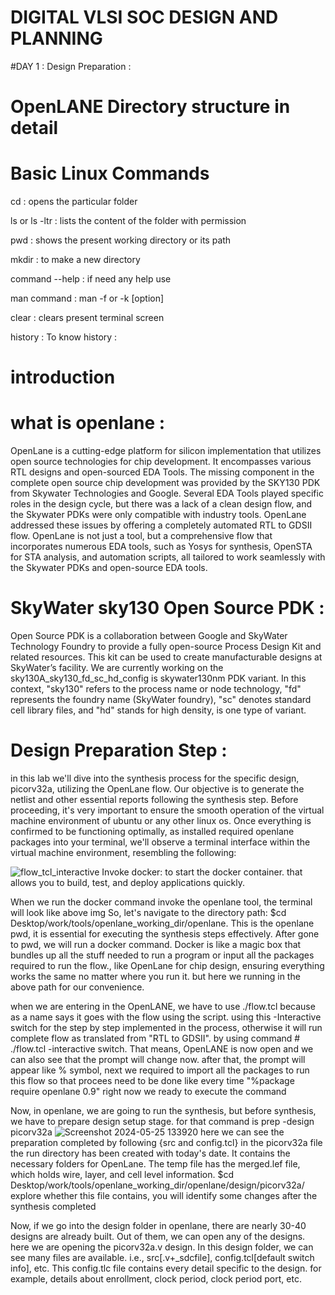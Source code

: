# DIGITAL VLSI SOC DESIGN AND PLANNING
#DAY 1 : Design Preparation :
# OpenLANE Directory structure in detail
  
  # Basic Linux Commands

cd : opens the particular folder

ls or ls -ltr : lists the content of the folder with permission 

pwd : shows the present working directory or its path 

mkdir : to make a new directory

command --help : if need any help use 

man command : man -f or -k [option]

clear : clears present terminal screen

history : To know history : 
  
  # introduction
  
  # what is openlane :
  
  OpenLane is a cutting-edge platform for silicon implementation that utilizes open source technologies for chip development. It encompasses various RTL designs and open-sourced EDA Tools. The missing component in the complete open source chip development was provided by the SKY130 PDK from Skywater Technologies and Google. Several EDA Tools played specific roles in the design cycle, but there was a lack of a clean design flow, and the Skywater PDKs were only compatible with industry tools. OpenLane addressed these issues by offering a completely automated RTL to GDSII flow. OpenLane is not just a tool, but a comprehensive flow that incorporates numerous EDA tools, such as Yosys for synthesis, OpenSTA for STA analysis, and automation scripts, all tailored to work seamlessly with the Skywater PDKs and open-source EDA tools.
  
# SkyWater sky130 Open Source PDK :

 Open Source PDK is a collaboration between Google and SkyWater Technology Foundry to provide a fully open-source Process Design Kit and related resources. This kit can be used to create manufacturable designs at SkyWater’s facility. We are currently working on the sky130A_sky130_fd_sc_hd_config is skywater130nm PDK variant. In this context, "sky130" refers to the process name or node technology, "fd" represents the foundry name (SkyWater foundry), "sc" denotes standard cell library files, and "hd" stands for high density, is one type of variant.
 
 # Design Preparation Step :

 in this lab we'll dive into the synthesis process for the specific design, picorv32a, utilizing the OpenLane flow. Our objective is to generate the netlist and other essential reports following the synthesis step. Before proceeding, it's very important to ensure the smooth operation of the virtual machine environment of ubuntu or any other linux os. Once everything is confirmed to be functioning optimally, as installed required openlane packages into your terminal, we'll observe a terminal interface within the virtual machine environment, resembling the following: 

 ![flow_tcl_interactive](https://github.com/kirantime/DIGITAL-VLSI-SOC-DESIGN-AND-PLANNING/assets/158084817/092814ef-bbb2-49d4-81cc-c1ad3be5901c)
 Invoke docker: to start the docker container. that allows you to build, test, and deploy applications quickly.

When we run the docker command invoke the openlane tool, the terminal will look like above img
So, let's navigate to the directory   path: $cd Desktop/work/tools/openlane_working_dir/openlane. This is the openlane pwd, it is essential for executing the synthesis steps effectively. After gone to pwd, we will run a docker command. Docker is like a magic box that bundles up all the stuff needed to run a program or input all the packages required to run the flow., like OpenLane for chip design, ensuring everything works the same no matter where you run it. but here we running in the above path for our convenience.
  

when we are entering in the OpenLANE, we have to use ./flow.tcl because as a name says it goes with the flow using the script. using this -Interactive switch for the step by step implemented in the process, otherwise it will run complete flow as translated from "RTL to GDSII". by using command #  ./flow.tcl -interactive  switch. That means, OpenLANE is now open and we can also see that the prompt will change now.
  after that, the prompt will appear like % symbol, next we required to import all the packages to run this flow so that procees need to be done like every time "%package require openlane 0.9" 
  right now we ready to execute the command 
 
  Now, in openlane, we are going to run the synthesis, but before synthesis, we have to prepare design setup stage. for that command is  prep -design picorv32a
  ![Screenshot 2024-05-25 133920](https://github.com/kirantime/DIGITAL-VLSI-SOC-DESIGN-AND-PLANNING/assets/158084817/15aab6a9-5889-4fb6-99bf-1a22b03d31be)
  here we can see the preparation completed by following {src and config.tcl} in the picorv32a file the run directory has been created with today's date. It contains the necessary folders for OpenLane. The temp file has the merged.lef file, which holds wire, layer, and cell level information. $cd 
  Desktop/work/tools/openlane_working_dir/openlane/design/picorv32a/ explore whether this file contains, you will identify some changes after the synthesis completed

Now, if we go into the design folder in openlane, there are nearly 30-40 designs are already built. Out of them, we can open any of the designs. here we are opening the picorv32a.v design. In this design folder, we can see many files are available. i.e., src[.v+_sdcfile], config.tcl[default switch info], etc. This config.tlc file contains every detail specific to the design. for example, details about enrollment, clock period, clock period port, etc.
  
  
